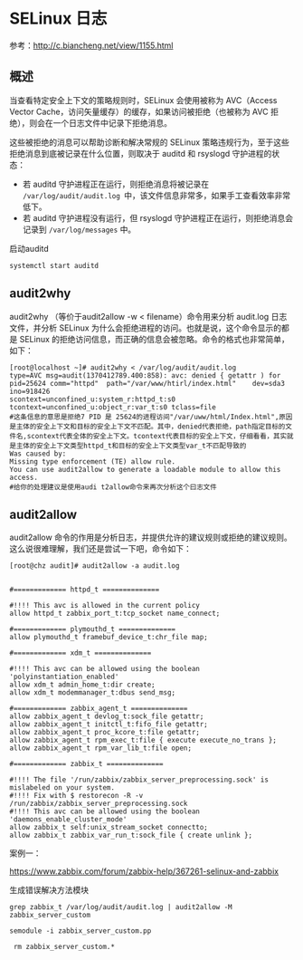 # SELinux 日志

参考：http://c.biancheng.net/view/1155.html

## 概述

当查看特定安全上下文的策略规则时，SELinux 会使用被称为 AVC（Access Vector Cache，访问矢量缓存）的缓存，如果访问被拒绝（也被称为 AVC 拒绝），则会在一个日志文件中记录下拒绝消息。

这些被拒绝的消息可以帮助诊断和解决常规的 SELinux 策略违规行为，至于这些拒绝消息到底被记录在什么位置，则取决于 auditd 和 rsyslogd 守护进程的状态：

- 若 auditd 守护进程正在运行，则拒绝消息将被记录在 `/var/log/audit/audit.log `中，该文件信息非常多，如果手工查看效率非常低下。
- 若 auditd 守护进程没有运行，但 rsyslogd 守护进程正在运行，则拒绝消息会记录到 `/var/log/messages` 中。

启动auditd

```
systemctl start auditd
```

## audit2why

audit2why （等价于audit2allow -w < filename）命令用来分析 audit.log 日志文件，并分析 SELinux 为什么会拒绝进程的访问。也就是说，这个命令显示的都是 SELinux 的拒绝访问信息，而正确的信息会被忽略。命令的格式也非常简单，如下：

```
[root@localhost ~]# audit2why < /var/log/audit/audit.log
type=AVC msg=audit(1370412789.400:858): avc: denied { getattr ) for pid=25624 comm="httpd"  path="/var/www/htirl/index.html"    dev=sda3    ino=918426
scontext=unconfined_u:system_r:httpd_t:s0 tcontext=unconfined_u:object_r:var_t:s0 tclass=file
#这条信息的意思是拒绝7 PID 是 25624的进程访间"/var/uww/html/Index.html",原因是主体的安全上下文和目标的安全上下文不匹配。其中，denied代表拒绝，path指定目标的文件名,scontext代表全体的安全上下文。tcontext代表目标的安全上下文，仔细看看，其实就是主体的安全上下文类型httpd_t和目标的安全上下文类型var_t不匹配导致的
Was caused by:
Missing type enforcement (TE) allow rule.
You can use audit2allow to generate a loadable module to allow this access.
#给你的处理建议是使用audi t2allow命令来再次分析这个曰志文件
```

## audit2allow

audit2allow 命令的作用是分析日志，并提供允许的建议规则或拒绝的建议规则。这么说很难理解，我们还是尝试一下吧，命令如下：

```
[root@chz audit]# audit2allow -a audit.log 


#============= httpd_t ==============

#!!!! This avc is allowed in the current policy
allow httpd_t zabbix_port_t:tcp_socket name_connect;

#============= plymouthd_t ==============
allow plymouthd_t framebuf_device_t:chr_file map;

#============= xdm_t ==============

#!!!! This avc can be allowed using the boolean 'polyinstantiation_enabled'
allow xdm_t admin_home_t:dir create;
allow xdm_t modemmanager_t:dbus send_msg;

#============= zabbix_agent_t ==============
allow zabbix_agent_t devlog_t:sock_file getattr;
allow zabbix_agent_t initctl_t:fifo_file getattr;
allow zabbix_agent_t proc_kcore_t:file getattr;
allow zabbix_agent_t rpm_exec_t:file { execute execute_no_trans };
allow zabbix_agent_t rpm_var_lib_t:file open;

#============= zabbix_t ==============

#!!!! The file '/run/zabbix/zabbix_server_preprocessing.sock' is mislabeled on your system.  
#!!!! Fix with $ restorecon -R -v /run/zabbix/zabbix_server_preprocessing.sock
#!!!! This avc can be allowed using the boolean 'daemons_enable_cluster_mode'
allow zabbix_t self:unix_stream_socket connectto;
allow zabbix_t zabbix_var_run_t:sock_file { create unlink };

```

案例一：

https://www.zabbix.com/forum/zabbix-help/367261-selinux-and-zabbix

生成错误解决方法模块

```
grep zabbix_t /var/log/audit/audit.log | audit2allow -M zabbix_server_custom

semodule -i zabbix_server_custom.pp

 rm zabbix_server_custom.*
```





